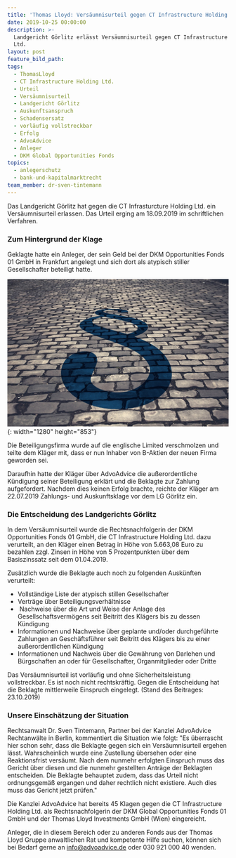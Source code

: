 ```yaml
---
title: 'Thomas Lloyd: Versäumnisurteil gegen CT Infrastructure Holding erlassen'
date: 2019-10-25 00:00:00
description: >-
  Landgericht Görlitz erlässt Versäumnisurteil gegen CT Infrastructure Holding
  Ltd.
layout: post
feature_bild_path:
tags:
  - ThomasLloyd
  - CT Infrastructure Holding Ltd.
  - Urteil
  - Versäumnisurteil
  - Landgericht Görlitz
  - Auskunftsanspruch
  - Schadensersatz
  - vorläufig vollstreckbar
  - Erfolg
  - AdvoAdvice
  - Anleger
  - DKM Global Opportunities Fonds
topics:
  - anlegerschutz
  - bank-und-kapitalmarktrecht
team_member: dr-sven-tintemann
---
```


Das Landgericht Görlitz hat gegen die CT Infrasturcture Holding Ltd. ein Vers&auml;umnisurteil erlassen. Das Urteil erging am 18.09.2019 im schriftlichen Verfahren.&nbsp;

### Zum Hintergrund der Klage

Geklagte hatte ein Anleger, der sein Geld bei der DKM Opportunities Fonds 01 GmbH in Frankfurt angelegt und sich dort als atypisch stiller Gesellschafter beteiligt hatte.&nbsp;

![Steiniges Pflaster - Foto Pixabay](/uploads/courts-2962346-1280-4.jpg "LG Görlitz erlässt Versäumnisurteil"){: width="1280" height="853"}

Die Beteiligungsfirma wurde auf die englische Limited verschmolzen und teilte dem Kl&auml;ger mit, dass er nun Inhaber von B-Aktien der neuen Firma geworden sei.

Daraufhin hatte der Kl&auml;ger &uuml;ber AdvoAdvice die au&szlig;erordentliche K&uuml;ndigung seiner Beteiligung erkl&auml;rt und die Beklagte zur Zahlung aufgefordert. Nachdem dies keinen Erfolg brachte, reichte der Kl&auml;ger am 22.07.2019 Zahlungs- und Auskunftsklage vor dem LG Görlitz ein.&nbsp;

### Die Entscheidung des Landgerichts Görlitz

In dem Vers&auml;umnisurteil wurde die Rechtsnachfolgerin der DKM Opportunities Fonds 01 GmbH, die CT Infrastructure Holding Ltd. dazu verurteilt, an den Kl&auml;ger einen Betrag in Höhe von 5.663,08 Euro zu bezahlen zzgl. Zinsen in Höhe von 5 Prozentpunkten &uuml;ber dem Basiszinssatz seit dem 01.04.2019.&nbsp;

Zus&auml;tzlich wurde die Beklagte auch noch zu folgenden Ausk&uuml;nften verurteilt:

* Vollst&auml;ndige Liste der atypisch stillen Gesellschafter
* Vertr&auml;ge &uuml;ber Beteiligungsverh&auml;ltnisse
* &nbsp;Nachweise &uuml;ber die Art und Weise der Anlage des Gesellschaftsvermögens seit Beitritt des Kl&auml;gers bis zu dessen K&uuml;ndigung
* Informationen und Nachweise &uuml;ber geplante und/oder durchgef&uuml;hrte Zahlungen an Gesch&auml;ftsf&uuml;hrer seit Beitritt des Kl&auml;gers bis zu einer au&szlig;erordentlichen K&uuml;ndigung
* Informationen und Nachweis &uuml;ber die Gew&auml;hrung von Darlehen und B&uuml;rgschaften an oder f&uuml;r Gesellschafter, Organmitglieder oder Dritte

Das Vers&auml;umnisurteil ist vorl&auml;ufig und ohne Sicherheitsleistung vollstreckbar. Es ist noch nicht rechtskr&auml;ftig. Gegen die Entscheidung hat die Beklagte mittlerweile Einspruch eingelegt. (Stand des Beitrages: 23.10.2019)

### Unsere Einsch&auml;tzung der Situation

Rechtsanwalt Dr. Sven Tintemann, Partner bei der Kanzlei AdvoAdvice Rechtanw&auml;lte in Berlin, kommentiert die Situation wie folgt: "Es &uuml;berrascht hier schon sehr, dass die Beklagte gegen sich ein Vers&auml;umnisurteil ergehen l&auml;sst. Wahrscheinlich wurde eine Zustellung &uuml;bersehen oder eine Reaktionsfrist vers&auml;umt. Nach dem nunmehr erfolgten Einspruch muss das Gericht &uuml;ber diesen und die nunmehr gestellten Antr&auml;ge der Beklagten entscheiden. Die Beklagte behauptet zudem, dass das Urteil nicht ordnungsgem&auml;&szlig; ergangen und daher rechtlich nicht existiere. Auch dies muss das Gericht jetzt pr&uuml;fen."

Die Kanzlei AdvoAdvice hat bereits 45 Klagen gegen die CT Infrastructure Holding Ltd. als Rechtsnachfolgerin der DKM Global Opportunities Fonds 01 GmbH und der Thomas Lloyd Investments GmbH (Wien) eingereicht.&nbsp;

Anleger, die in diesem Bereich oder zu anderen Fonds aus der Thomas Lloyd Gruppe anwaltlichen Rat und kompetente Hilfe suchen, können sich bei Bedarf gerne an info@advoadvice.de oder 030 921 000 40 wenden.&nbsp;

&nbsp;

&nbsp;